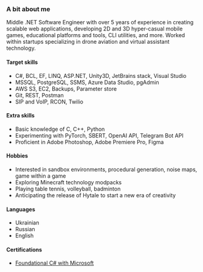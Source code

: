 ### A bit about me
Middle .NET Software Engineer with over 5 years of experience in creating scalable web applications, developing 2D and 3D hyper-casual mobile games, educational platforms and tools, CLI utilities, and more. Worked within startups specializing in drone aviation and virtual assistant technology.

#### Target skills
- C#, BCL, EF, LINQ, ASP.NET, Unity3D, JetBrains stack, Visual Studio
- MSSQL, PostgreSQL, SSMS, Azure Data Studio, pgAdmin
- AWS S3, EC2, Backups, Parameter store
- Git, REST, Postman
- SIP and VoIP, RCON, Twilio
 
#### Extra skills
- Basic knowledge of C, C++, Python
- Experimenting with PyTorch, SBERT, OpenAI API, Telegram Bot API
- Proficient in Adobe Photoshop, Adobe Premiere Pro, Figma

#### Hobbies
- Interested in sandbox environments, procedural generation, noise maps, game within a game
- Exploring Minecraft technology modpacks
- Playing table tennis, volleyball, badminton
- Anticipating the release of Hytale to start a new era of creativity

#### Languages
- Ukrainian
- Russian
- English

#### Certifications
- [Foundational C# with Microsoft](https://www.freecodecamp.org/certification/rumrunner0/foundational-c-sharp-with-microsoft)
